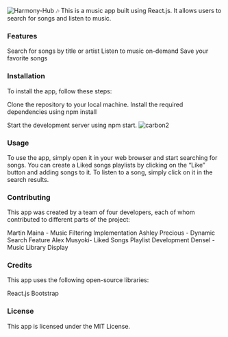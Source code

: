 ![Harmony-Hub 🎶](https://github.com/Edensel/harmony-hub/assets/144494588/b2c6c87d-95cd-459b-9a36-aed3152be2cd)
This is a music app built using React.js. It allows users to search for songs and listen to music.


### Features
Search for songs by title or artist
Listen to music on-demand
Save your favorite songs 


### Installation
To install the app, follow these steps:

Clone the repository to your local machine.
Install the required dependencies using npm install

Start the development server using npm start.
![carbon2](https://github.com/Edensel/harmony-hub/assets/144494588/a6cf7c6a-cfca-4b65-97f1-1588282a4f2c)



### Usage
To use the app, simply open it in your web browser and start searching for songs. You can create a Liked songs playlists by clicking on the “Like” button and adding songs to it. To listen to a song, simply click on it in the search results.


### Contributing
This app was created by a team of four developers, each of whom contributed to different parts of the project:

Martin Maina - Music Filtering Implementation
Ashley Precious - Dynamic Search Feature
Alex  Musyoki- Liked Songs Playlist Development
Densel - Music Library Display


### Credits
This app uses the following open-source libraries:

React.js
Bootstrap


### License
This app is licensed under the MIT License.
